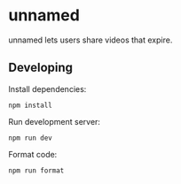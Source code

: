 # unnamed

unnamed lets users share videos that expire.

## Developing

Install dependencies:

    npm install

Run development server:
    
    npm run dev

Format code:

    npm run format
